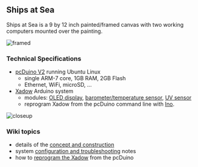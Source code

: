 ## Ships at Sea

Ships at Sea is a 9 by 12 inch painted/framed canvas
with two working computers mounted over the painting.

![framed](https://github.com/cjdaly/ShipsAtSea/wiki/images/SaS-framed.JPG)

### Technical Specifications

* [pcDuino V2](http://www.pcduino.com/pcduino-v2/) running Ubuntu Linux
  * single ARM-7 core, 1GB RAM, 2GB Flash
  * Ethernet, WiFi, microSD, ...
* [Xadow](http://www.seeedstudio.com/depot/Xadow-Main-Board-p-1524.html) Arduino system
  * modules: [OLED display](http://www.seeedstudio.com/depot/Xadow-OLED-096-p-1520.html), [barometer/temperature sensor](http://www.seeedstudio.com/depot/Xadow-Barometer-p-1522.html), [UV sensor](http://www.seeedstudio.com/depot/Xadow-UV-Sensor-p-1694.html)
  * reprogram Xadow from the pcDuino command line with [Ino](http://inotool.org/).

![closeup](https://github.com/cjdaly/ShipsAtSea/wiki/images/SaS-framed-closeup.JPG)

### Wiki topics

* details of the [concept and construction](https://github.com/cjdaly/ShipsAtSea/wiki/Concept-and-Construction)
* system [configuration and troubleshooting](https://github.com/cjdaly/ShipsAtSea/wiki/Configuration-and-Troubleshooting) notes
* how to [reprogram the Xadow](https://github.com/cjdaly/ShipsAtSea/wiki/Reprogramming-Xadow) from the pcDuino

